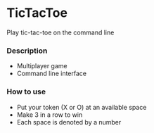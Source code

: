 # TicTacToe
Play tic-tac-toe on the command line

### Description
* Multiplayer game
* Command line interface

### How to use
* Put your token (X or O) at an available space
* Make 3 in a row to win
* Each space is denoted by a number
